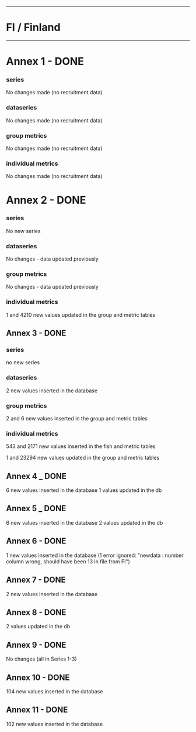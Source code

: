 -----------------------------------------------------------
# FI / Finland
-----------------------------------------------------------
# Annex 1 - DONE

### series
No changes made (no recruitment data)

### dataseries
No changes made (no recruitment data)

### group metrics
No changes made (no recruitment data)

### individual metrics
No changes made (no recruitment data)

# Annex 2 - DONE

### series
No new series
### dataseries
No changes - data updated previously
### group metrics
No changes - data updated previously
### individual metrics
1 and 4210 new values updated in the group and metric tables

## Annex 3 - DONE

### series
no new series

### dataseries
 2 new values inserted in the database

### group metrics
 2 and 6 new values inserted in the group and metric tables

### individual metrics
543 and 2171 new values inserted in the fish and metric tables

1 and 23294 new values updated in the group and metric tables


## Annex 4 _ DONE

 6 new values inserted in the database
1 values updated in the db

## Annex 5 _ DONE

 6 new values inserted in the database
2 values updated in the db

## Annex 6 - DONE
 1 new values inserted in the database
(1 error ignored: "newdata : number column wrong, should have been 13 in file from FI")

## Annex 7 - DONE
 2 new values inserted in the database


## Annex 8 - DONE
2 values updated in the db

## Annex 9 - DONE
No changes (all in Series 1-3)

## Annex 10 - DONE
 104 new values inserted in the database
## Annex 11 - DONE
 102 new values inserted in the database



